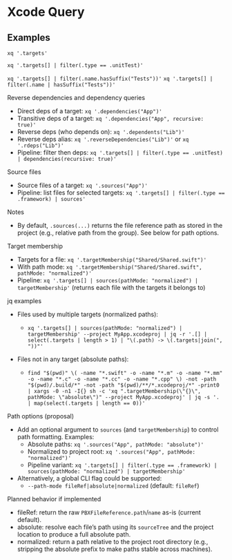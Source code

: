 # Xcode Query

## Examples

`xq '.targets'`

`xq '.targets[] | filter(.type == .unitTest)'`

`xq '.targets[] | filter(.name.hasSuffix("Tests"))'`
`xq '.targets[] | filter(.name | hasSuffix("Tests"))'`

Reverse dependencies and dependency queries

- Direct deps of a target: `xq '.dependencies("App")'`
- Transitive deps of a target: `xq '.dependencies("App", recursive: true)'`
- Reverse deps (who depends on): `xq '.dependents("Lib")'`
- Reverse deps alias: `xq '.reverseDependencies("Lib")'` or `xq '.rdeps("Lib")'`
- Pipeline: filter then deps: `xq '.targets[] | filter(.type == .unitTest) | dependencies(recursive: true)'`

Source files

- Source files of a target: `xq '.sources("App")'`
- Pipeline: list files for selected targets: `xq '.targets[] | filter(.type == .framework) | sources'`

Notes

- By default, `.sources(...)` returns the file reference path as stored in the project (e.g., relative path from the group). See below for path options.

Target membership

- Targets for a file: `xq '.targetMembership("Shared/Shared.swift")'`
- With path mode: `xq '.targetMembership("Shared/Shared.swift", pathMode: "normalized")'`
- Pipeline: `xq '.targets[] | sources(pathMode: "normalized") | targetMembership'` (returns each file with the targets it belongs to)

jq examples

- Files used by multiple targets (normalized paths):
  - `xq '.targets[] | sources(pathMode: "normalized") | targetMembership' --project MyApp.xcodeproj | jq -r '.[] | select(.targets | length > 1) | "\(.path) -> \(.targets|join(", "))"'`

- Files not in any target (absolute paths):
  - `find "$(pwd)" \( -name "*.swift" -o -name "*.m" -o -name "*.mm" -o -name "*.c" -o -name "*.cc" -o -name "*.cpp" \) -not -path "$(pwd)/.build/*" -not -path "$(pwd)/**/*.xcodeproj/*" -print0 | xargs -0 -n1 -I{} sh -c 'xq ".targetMembership(\"{}\", pathMode: \"absolute\")" --project MyApp.xcodeproj' | jq -s '. | map(select(.targets | length == 0))'`

Path options (proposal)

- Add an optional argument to `sources` (and `targetMembership`) to control path formatting. Examples:
  - Absolute paths: `xq '.sources("App", pathMode: "absolute")'`
  - Normalized to project root: `xq '.sources("App", pathMode: "normalized")'`
  - Pipeline variant: `xq '.targets[] | filter(.type == .framework) | sources(pathMode: "normalized") | targetMembership'`
- Alternatively, a global CLI flag could be supported:
  - `--path-mode fileRef|absolute|normalized` (default: `fileRef`)

Planned behavior if implemented

- fileRef: return the raw `PBXFileReference.path`/`name` as-is (current default).
- absolute: resolve each file’s path using its `sourceTree` and the project location to produce a full absolute path.
- normalized: return a path relative to the project root directory (e.g., stripping the absolute prefix to make paths stable across machines).
